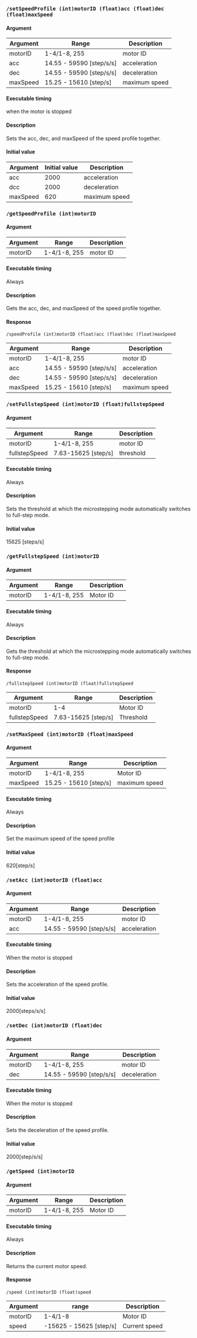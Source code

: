 ### `/setSpeedProfile (int)motorID (float)acc (float)dec (float)maxSpeed`
#### Argument
|Argument|Range|Description|
|---|---|---|
|motorID|1-4/1-8, 255|motor ID|
|acc|14.55 - 59590 [step/s/s]|acceleration|
|dec|14.55 - 59590 [step/s/s]|deceleration|
|maxSpeed|15.25 - 15610 [step/s]|maximum speed|

#### Executable timing
when the motor is stopped

#### Description
Sets the acc, dec, and maxSpeed of the speed profile together.

#### Initial value
|Argument|Initial value|Description|
|---|---|---|
|acc|2000|acceleration|
|dcc|2000|deceleration|
|maxSpeed|620|maximum speed|

### `/getSpeedProfile (int)motorID`
#### Argument
|Argument|Range|Description|
|---|---|---|
|motorID|1-4/1-8, 255|motor ID|

#### Executable timing
Always

#### Description
Gets the acc, dec, and maxSpeed of the speed profile together.

#### Response
`
/speedProfile (int)motorID (float)acc (float)dec (float)maxSpeed
`

|Argument|Range|Description|
|---|---|---|
|motorID|1-4/1-8, 255|motor ID|
|acc|14.55 - 59590 [step/s/s]|acceleration|
|dec|14.55 - 59590 [step/s/s]|deceleration|
|maxSpeed|15.25 - 15610 [step/s]|maximum speed|

### `/setFullstepSpeed (int)motorID (float)fullstepSpeed`
#### Argument
|Argument|Range|Description|
|---|---|---|
|motorID|1-4/1-8, 255|motor ID|
|fullstepSpeed|7.63-15625 [step/s]|threshold|

#### Executable timing
Always

#### Description
Sets the threshold at which the microstepping mode automatically switches to full-step mode.

#### Initial value
15625 [steps/s]

### `/getFullstepSpeed (int)motorID`
#### Argument

| Argument|Range|Description|
|---|---|---|
|motorID|1-4/1-8, 255|Motor ID|

#### Executable timing
Always

#### Description
Gets the threshold at which the microstepping mode automatically switches to full-step mode.

#### Response
```
/fullstepSpeed (int)motorID (float)fullstepSpeed
```

| Argument|Range|Description|
|---|---|---|
|motorID|1-4|Motor ID|
|fullstepSpeed|7.63-15625 [step/s]|Threshold|

### `/setMaxSpeed (int)motorID (float)maxSpeed`
#### Argument
|Argument|Range|Description|
|---|---|---|
|motorID|1-4/1-8, 255|Motor ID|
|maxSpeed|15.25 - 15610 [step/s]|maximum speed|

#### Executable timing
Always

#### Description
Set the maximum speed of the speed profile

#### Initial value
620[step/s]

### `/setAcc (int)motorID (float)acc`
#### Argument
|Argument|Range|Description|
|---|---|---|
|motorID|1-4/1-8, 255|motor ID|
|acc|14.55 - 59590 [step/s/s]|acceleration|

#### Executable timing
When the motor is stopped

#### Description
Sets the acceleration of the speed profile.

#### Initial value
2000[steps/s/s]

### `/setDec (int)motorID (float)dec`
#### Argument
|Argument|Range|Description|
|---|---|---|
|motorID|1-4/1-8, 255|motor ID|
|dec|14.55 - 59590 [step/s/s]|deceleration|

#### Executable timing
When the motor is stopped

#### Description
Sets the deceleration of the speed profile.

#### Initial value
2000[step/s/s]

### `/getSpeed (int)motorID`
#### Argument

| Argument|Range|Description|
|---|---|---|
|motorID|1-4/1-8, 255|Motor ID|

#### Executable timing
Always

#### Description
Returns the current motor speed.

#### Response
```
/speed (int)motorID (float)speed
```

| Argument|range|Description|
|---|---|---|
|motorID|1-4/1-8|Motor ID|
|speed|-15625 - 15625 [step/s]|Current speed|